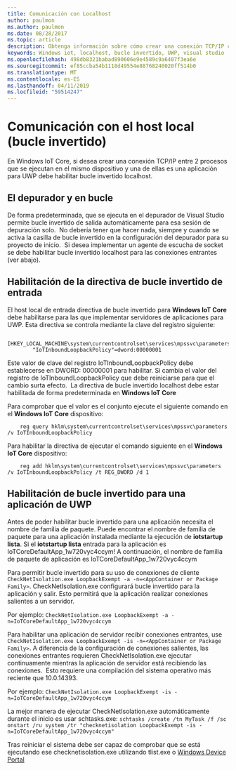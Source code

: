 ```yaml
---
title: Comunicación con Localhost
author: paulmon
ms.author: paulmon
ms.date: 08/28/2017
ms.topic: article
description: Obtenga información sobre cómo crear una conexión TCP/IP con dos procesos al habilitar bucle invertido localhost.
keywords: Windows iot, localhost, bucle invertido, UWP, visual studio
ms.openlocfilehash: 498db8321babad890606e9e4589c9a6407f3ea6e
ms.sourcegitcommit: ef85ccba54b1118d49554e88768240020ff514b0
ms.translationtype: MT
ms.contentlocale: es-ES
ms.lasthandoff: 04/11/2019
ms.locfileid: "59514247"
---
```

# <a name="communicating-with-localhost-loopback"></a>Comunicación con el host local (bucle invertido)

En Windows IoT Core, si desea crear una conexión TCP/IP entre 2 procesos que se ejecutan en el mismo dispositivo y una de ellas es una aplicación para UWP debe habilitar bucle invertido localhost.

## <a name="loopback-and-the-debugger"></a>El depurador y en bucle 
De forma predeterminada, que se ejecuta en el depurador de Visual Studio permite bucle invertido de salida automáticamente para esa sesión de depuración solo.  No debería tener que hacer nada, siempre y cuando se activa la casilla de bucle invertido en la configuración del depurador para su proyecto de inicio.  Si desea implementar un agente de escucha de socket se debe habilitar bucle invertido localhost para las conexiones entrantes (ver abajo).
 
## <a name="enabling-the-inbound-loopback-policy"></a>Habilitación de la directiva de bucle invertido de entrada
El host local de entrada directiva de bucle invertido para **Windows IoT Core** debe habilitarse para las que implementar servidores de aplicaciones para UWP.  Esta directiva se controla mediante la clave del registro siguiente:

        [HKEY_LOCAL_MACHINE\system\currentcontrolset\services\mpssvc\parameters]
            "IoTInboundLoopbackPolicy"=dword:00000001

Este valor de clave del registro IoTInboundLoopbackPolicy debe establecerse en DWORD: 00000001 para habilitar. Si cambia el valor del registro de IoTInboundLoopbackPolicy que debe reiniciarse para que el cambio surta efecto.  La directiva de bucle invertido localhost debe estar habilitada de forma predeterminada en **Windows IoT Core**

Para comprobar que el valor es el conjunto ejecute el siguiente comando en el **Windows IoT Core** dispositivo:

        reg query hklm\system\currentcontrolset\services\mpssvc\parameters /v IoTInboundLoopbackPolicy

Para habilitar la directiva de ejecutar el comando siguiente en el **Windows IoT Core** dispositivo:

        reg add hklm\system\currentcontrolset\services\mpssvc\parameters /v IoTInboundLoopbackPolicy /t REG_DWORD /d 1
 

## <a name="enabling-loopback-for-a-uwp-application"></a>Habilitación de bucle invertido para una aplicación de UWP
Antes de poder habilitar bucle invertido para una aplicación necesita el nombre de familia de paquete.  Puede encontrar el nombre de familia de paquete para una aplicación instalada mediante la ejecución de **iotstartup lista**.  Si el **iotstartup lista** entrada para la aplicación es IoTCoreDefaultApp\_1w720vyc4ccym! A continuación, el nombre de familia de paquete de aplicación es IoTCoreDefaultApp\_1w720vyc4ccym

Para permitir bucle invertido para su uso de conexiones de cliente `CheckNetIsolation.exe LoopbackExempt -a -n=<AppContainer or Package Family>`.  CheckNetIsolation.exe configurará bucle invertido para la aplicación y salir. Esto permitirá que la aplicación realizar conexiones salientes a un servidor.

Por ejemplo: `CheckNetIsolation.exe LoopbackExempt -a -n=IoTCoreDefaultApp_1w720vyc4ccym`

Para habilitar una aplicación de servidor recibir conexiones entrantes, use `CheckNetIsolation.exe LoopbackExempt -is -n=<AppContainer or Package Family>`. A diferencia de la configuración de conexiones salientes, las conexiones entrantes requieren CheckNetIsolation.exe ejecutar continuamente mientras la aplicación de servidor está recibiendo las conexiones.  Esto requiere una compilación del sistema operativo más reciente que 10.0.14393.

Por ejemplo: `CheckNetIsolation.exe LoopbackExempt -is -n=IoTCoreDefaultApp_1w720vyc4ccym`

La mejor manera de ejecutar CheckNetIsolation.exe automáticamente durante el inicio es usar schtasks.exe: `schtasks /create /tn MyTask /f /sc onstart /ru system /tr "checknetisolation LoopbackExempt -is -n=IoTCoreDefaultApp_1w720vyc4ccym"`

Tras reiniciar el sistema debe ser capaz de comprobar que se está ejecutando ese checknetisolation.exe utilizando tlist.exe o [Windows Device Portal](https://developer.microsoft.com/en-us/windows/iot/docs/deviceportal)
